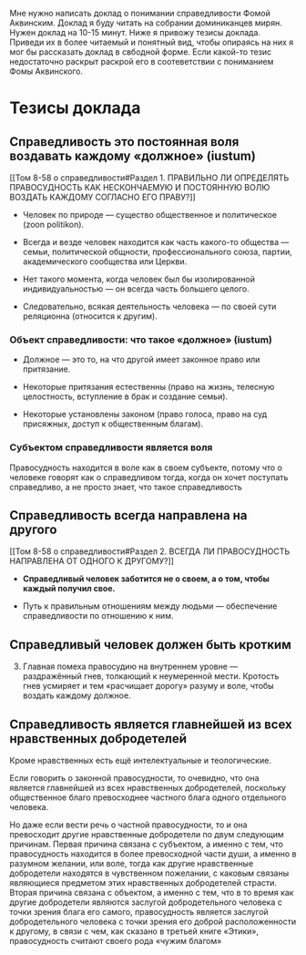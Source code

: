 Мне нужно написать доклад о понимании справедливости Фомой Аквинским. Доклад я буду читать на собрании доминиканцев мирян. Нужен доклад на 10-15 минут. Ниже я привожу тезисы доклада. Приведи их в более читаемый и понятный вид, чтобы опираясь на них я мог бы рассказать доклад в свбодной форме. Если какой-то тезис недостаточно раскрыт раскрой его в соотеветствии с пониманием Фомы Аквинского.

# Тезисы доклада

## Справедливость это постоянная воля воздавать каждому «должное» (iustum)

[[Том 8-58 о справедливости#Раздел 1. ПРАВИЛЬНО ЛИ ОПРЕДЕЛЯТЬ ПРАВОСУДНОСТЬ КАК НЕСКОНЧАЕМУЮ И ПОСТОЯННУЮ ВОЛЮ ВОЗДАТЬ КАЖДОМУ СОГЛАСНО ЕГО ПРАВУ?]]

- Человек по природе — существо общественное и политическое (zoon politikon).

- Всегда и везде человек находится как часть какого-то общества — семьи, политической общности, профессионального союза, партии, академического сообщества или Церкви.

- Нет такого момента, когда человек был бы изолированной индивидуальностью — он всегда часть большего целого.

- Следовательно, всякая деятельность человека — по своей сути реляционна (относится к другим).

### Объект справедливости: что такое «должное» (iustum)

- Должное — это то, на что другой имеет законное право или притязание.

- Некоторые притязания естественны (право на жизнь, телесную целостность, вступление в брак и создание семьи).

- Некоторые установлены законом (право голоса, право на суд присяжных, доступ к общественным благам).

### Субъектом справедливости является воля

Правосудность находится в воле как в своем субъекте, потому что о человеке говорят как о справедливом тогда, когда он хочет поступать справедливо, а не просто знает, что такое справедливость

## Справедливость всегда направлена на другого

[[Том 8-58 о справедливости#Раздел 2. ВСЕГДА ЛИ ПРАВОСУДНОСТЬ НАПРАВЛЕНА ОТ ОДНОГО К ДРУГОМУ?]]

- **Справедливый человек заботится не о своем, а о том, чтобы каждый получил свое.**

- Путь к правильным отношениям между людьми — обеспечение справедливости по отношению к ним.

## Справедливый человек должен быть кротким

3. Главная помеха правосудию на внутреннем уровне — раздражённый гнев, толкающий к неумеренной мести. Кротость гнев усмиряет и тем «расчищает дорогу» разуму и воле, чтобы воздать каждому должное.

## Справедливость является главнейшей из всех нравственных добродетелей

Кроме нравственных есть ещё интелектуальные и теологические.

Если говорить о законной правосудности, то очевидно, что она является главнейшей из всех нравственных добродетелей, поскольку общественное благо превосходнее частного блага одного отдельного человека.

Но даже если вести речь о частной правосудности, то и она превосходит другие нравственные добродетели по двум следующим причинам. Первая причина связана с субъектом, а именно с тем, что правосудность находится в более превосходной части души, а именно в разумном желании, или воле, тогда как другие нравственные добродетели находятся в чувственном пожелании, с каковым связаны являющиеся предметом этих нравственных добродетелей страсти. Вторая причина связана с объектом, а именно с тем, что в то время как другие добродетели являются заслугой добродетельного человека с точки зрения блага его самого, правосудность является заслугой добродетельного человека с точки зрения его доброй расположенности к другому, в связи с чем, как сказано в третьей книге «Этики», правосудность считают своего рода «чужим благом»